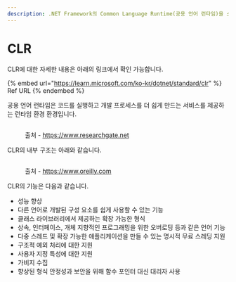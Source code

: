 ```yaml
---
description: .NET Framework의 Common Language Runtime(공용 언어 런타임)을 소개합니다.
---
```


# CLR

CLR에 대한 자세한 내용은 아래의 링크에서 확인 가능합니다.

{% embed url="https://learn.microsoft.com/ko-kr/dotnet/standard/clr" %}
Ref URL
{% endembed %}

공용 언어 런타임은 코드를 실행하고 개발 프로세스를 더 쉽게 만드는 서비스를 제공하는 런타임 환경 환경입니다.

<figure><img src="https://www.researchgate.net/profile/Yonet-Eracar/publication/224264176/figure/fig1/AS:302608775434240@1449158962450/Microsoft-NET-Framework-k-Architecture-and-the-CLR.png" alt=""><figcaption><p>출처 - <a href="https://www.researchgate.net/figure/Microsoft-NET-Framework-k-Architecture-and-the-CLR_fig1_224264176">https://www.researchgate.net</a></p></figcaption></figure>

CLR의 내부 구조는 아래와 같습니다.

<figure><img src="https://www.oreilly.com/library/view/c-and-the/067232153X/067232153X_ch02lev1sec2_image02.gif" alt=""><figcaption><p>출처 - <a href="https://www.oreilly.com/library/view/c-and-the/067232153X/067232153X_ch02lev1sec2.html">https://www.oreilly.com</a></p></figcaption></figure>

CLR의 기능은 다음과 같습니다.

* 성능 향상
* 다른 언어로 개발된 구성 요소를 쉽게 사용할 수 있는 기능
* 클래스 라이브러리에서 제공하는 확장 가능한 형식
* 상속, 인터페이스, 개체 지향적인 프로그래밍을 위한 오버로딩 등과 같은 언어 기능
* 다중 스레드 및 확장 가능한 애플리케이션을 만들 수 있는 명시적 무료 스레딩 지원
* 구조적 예외 처리에 대한 지원
* 사용자 지정 특성에 대한 지원
* 가비지 수집
* 향상된 형식 안정성과 보안을 위해 함수 포인터 대신 대리자 사용
